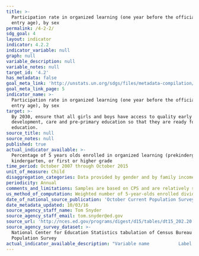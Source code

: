 ```yaml
---
title: >-
  Participation rate in organized learning (one year before the official primary
  entry age), by sex
permalink: /4-2-2/
sdg_goal: 4
layout: indicator
indicator: 4.2.2
indicator_variable: null
graph: null
variable_description: null
variable_notes: null
target_id: '4.2'
has_metadata: false
goal_meta_link: 'http://unstats.un.org/sdgs/files/metadata-compilation/Metadata-Goal-4.pdf'
goal_meta_link_page: 5
indicator_name: >-
  Participation rate in organized learning (one year before the official primary
  entry age), by sex
target: >-
  By 2030, ensure that all girls and boys have access to quality early childhood
  development, care and pre-primary education so that they are ready for primary
  education.
source_title: null
source_notes: null
published: true
actual_indicator_available: >-
  Percentage of 5 years olds enrolled in organized learning (prekindergarten,
  kindergarten, or first or higher grade
time_period: October 2007 through October 2015
unit_of_measure: Child
disaggregation_categories: Data provided by gender and by family income quintile (lowest and higest)
periodicity: Annual
comments_and_limitations: Samples are based on CPS and are relatively small.
us_method_of_computation: Weighted number of 5-year-olds enrolled divided by 5-year-old population
date_of_national_source_publication: 'October Current Population Survey, 2007 through 2015'
date_metadata_updated: 10/03/16
source_agency_staff_name: Tom Snyder
source_agency_staff_email: tom.snyder@ed.gov
source_url: 'http://nces.ed.gov/programs/digest/d15/tables/dt15_202.20.asp?current=yes'
source_agency_survey_dataset: >-
  National Center for Education Statistics tabulation of Census Bureau Current
  Population Survey
actual_indicator_available_description: "Variable name           Label i4_2_2_total\t        Total i4_2_2_male\t            Male i4_2_2_female        \tFemale i4_2_2_q1_low\t        Lowest quintile (Q1) i4_2_2_q2_middle_low\tMiddle low quintile (Q2) i4_2_2_q3_middle\t    Middle quintile (Q3) i4_2_2_q4_middle_high\tMiddle high quintile (Q4) i4_2_2_q5_high\t        Highest quintile (Q5)"
---
```

